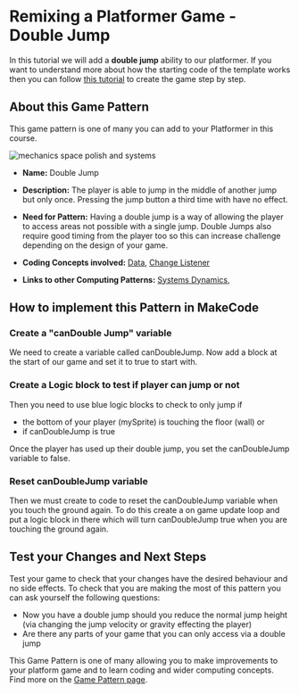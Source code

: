 # Remixing a Platformer Game - Double Jump

In this tutorial we will add a **double jump** ability to our platformer.
If you want to understand more about how the starting code of the template works then you can follow [this tutorial](https://arcade.makecode.com/beta#tutorial:https://github.com/mickfuzz/makecode-platformer-101)
 to create the game step by step.

## About this Game Pattern

This game pattern is one of many you can add to your Platformer in this course.

![mechanics space polish and systems](https://raw.githubusercontent.com/mickfuzz/getting-started-making-a-platformer-test1/master/images/patterns/gameMechanics_more_levels.jpg)

* **Name:** Double Jump

* **Description:** The player is able to jump in the middle of another jump but only once. Pressing the jump button a third time with have
no effect.

* **Need for Pattern:** Having a double jump is a way of allowing the player to access areas not possible with a single jump. Double Jumps
also require good timing from the player too so this can increase challenge depending on the design of your game. 

* **Coding Concepts involved:** [Data](codingConcepts#data), [Change Listener](widerPatterns#change-listener)

* **Links to other Computing Patterns:** [Systems Dynamics](widerPatterns#systems-dynamics),

## How to implement this Pattern in MakeCode

### Create a "canDouble Jump" variable
We need to create a variable called canDoubleJump. Now add a block  at the start of our game and set it to true to start with. 

### Create a Logic block to test if player can jump or not

Then you need to use blue logic blocks to check to only jump if  

* the bottom of your player (mySprite) is touching the floor (wall) or 
* if canDoubleJump is true

Once the player has used up their double jump, you set the canDoubleJump variable to false. 

### Reset canDoubleJump variable
Then we must create to code to reset the canDoubleJump variable when you touch the ground again. To do this create a on game update loop and put a logic block in there which will turn canDoubleJump true when you are touching the ground again.

## Test your Changes and Next Steps

Test your game to check that your changes have the desired behaviour and no side effects.
To check that you are making the most of this pattern you can ask yourself the following questions:

* Now you have a double jump should you reduce the normal jump height (via changing the jump velocity or gravity effecting the player)
* Are there any parts of your game that you can only access via a double jump

This Game Pattern is one of many allowing you to make improvements to your platform game and to learn coding and wider computing concepts. Find more on the [Game Pattern page](gamePatterns.md). 


